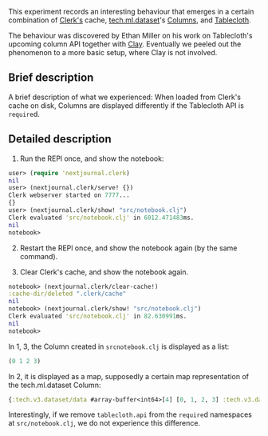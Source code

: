 
This experiment records an interesting behaviour that emerges in a certain combination of [Clerk's](https://github.com/nextjournal/clerk) cache, [tech.ml.dataset](https://github.com/techascent/tech.ml.dataset)'s [Columns](https://github.com/techascent/tech.ml.dataset/blob/master/src/tech/v3/dataset/impl/column.clj), and [Tablecloth](https://github.com/scicloj/tablecloth).

The behaviour was discovered by Ethan Miller on his work on Tablecloth's upcoming column API together with [Clay](https://github.com/scicloj/clay). Eventually we peeled out the phenomenon to a more basic setup, where Clay is not involved.

## Brief description

A brief description of what we experienced: When loaded from Clerk's cache on disk, Columns are displayed differently if the Tablecloth API is `require`d.

## Detailed description

1. Run the REPl once, and show the notebook:

```clj
user> (require 'nextjournal.clerk)
nil
user> (nextjournal.clerk/serve! {})
Clerk webserver started on 7777...
{}
user> (nextjournal.clerk/show! "src/notebook.clj")
Clerk evaluated 'src/notebook.clj' in 6012.471483ms.
nil
notebook>
```

2. Restart the REPl once, and show the notebook again (by the same command).

3. Clear Clerk's cache, and show the notebook again.

```clj
notebook> (nextjournal.clerk/clear-cache!)
:cache-dir/deleted ".clerk/cache"
nil
notebook> (nextjournal.clerk/show! "src/notebook.clj")
Clerk evaluated 'src/notebook.clj' in 82.630991ms.
nil
notebook> 
```

In 1, 3, the Column created in `srcnotebook.clj` is displayed as a list:

```clj
(0 1 2 3)
```

In 2, it is displayed as a map, supposedly a certain map representation of the tech.ml.dataset Column:

```clj
{:tech.v3.dataset/data #array-buffer<int64>[4] [0, 1, 2, 3] :tech.v3.dataset/force-datatype? true :tech.v3.dataset/missing {} :tech.v3.dataset/name nil}
```

Interestingly, if we remove `tablecloth.api` from the `require`d namespaces at `src/notebook.clj`, we do not experience this difference.

